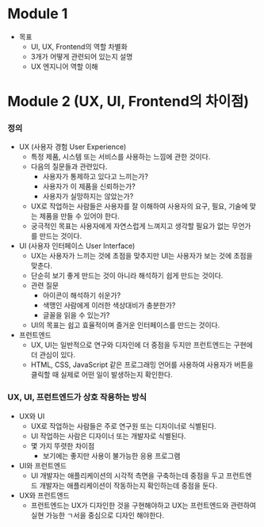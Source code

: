# Module 1



- 목표
  - UI, UX, Frontend의 역할 차별화
  - 3개가 어떻게 관련되어 있는지 설명
  - UX 엔지니어 역할 이해



# Module 2 (UX, UI, Frontend의 차이점)



### 정의

- UX (사용자 경험 User Experience)
  - 특정 제품, 시스템 또는 서비스를 사용하는 느낌에 관한 것이다.
  - 다음의 질문들과 관련있다.
    - 사용자가 통제하고 있다고 느끼는가?
    - 사용자가 이 제품을 신뢰하는가?
    - 사용자가 실망하지는 않았는가?
  - UX로 작업하는 사람들은 사용자를 잘 이해하여 사용자의 요구, 필요, 기술에 맞는 제품을 만들 수 있어야 한다.
  - 궁극적인 목표는 사용자에게 자연스럽게 느껴지고 생각할 필요가 없는 무언가를 만드는 것이다.
- UI (사용자 인터페이스 User Interface)
  - UX는 사용자가 느끼는 것에 초점을 맞추지만 UI는 사용자가 보는 것에 초점을 맞춘다.
  - 단순히 보기 좋게 만드는 것이 아니라 해석하기 쉽게 만드는 것이다.
  - 관련 질문
    - 아이콘이 해석하기 쉬운가?
    - 색맹인 사람에게 이러한 색상대비가 충분한가?
    - 글꼴을 읽을 수 있는가?
  - UI의 목표는 쉽고 효율적이며 즐거운 인터페이스를 만드는 것이다.
- 프런트엔드
  - UX, UI는 일반적으로 연구와 디자인에 더 중점을 두지만 프런트엔드는 구현에 더 관심이 있다.
  - HTML, CSS, JavaScript 같은 프로그래밍 언어를 사용하여 사용자가 버튼을 클릭할 때 실제로 어떤 일이 발생하는지 확인한다.



### UX, UI, 프런트엔드가 상호 작용하는 방식

- UX와 UI
  - UX로 작업하는 사람들은 주로 연구원 또는 디자이너로 식별된다.
  - UI 작업하는 사람은 디자이너 또는 개발자로 식별된다.
  - 몇 가지 뚜렷한 차이점
    - 보기에는 좋지만 사용이 불가능한 응용 프로그램
- UI와 프런트엔드
  - UI 개발자는 애플리케이션의 시각적 측면을 구축하는데 중점을 두고 프런트엔드 개발자는 애플리케이션이 작동하는지 확인하는데 중점을 둔다.
- UX와 프런트엔드
  - 프런트엔드는 UX가 디자인한 것을 구현해야하고 UX는 프런트엔드와 관련하여 실현 가능한 ㄱ서을 중심으로 디자인 해야한다.
